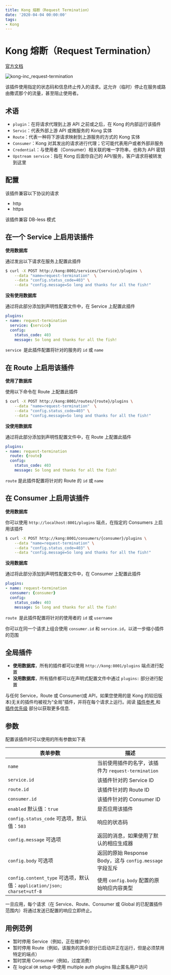 ```yaml
---
title: Kong 熔断（Request Termination）
date: '2020-04-04 00:00:00'
tags:
- Kong
---
```

# Kong 熔断（Request Termination）

[官方文档](https://docs.konghq.com/hub/kong-inc/request-termination/)

![kong-inc_request-termination](https://gitee.com/swang-harbin/pic-bed/raw/master/images/2021/20210619013329.png)

该插件使用指定的状态码和信息终止传入的请求。这允许（临时）停止在服务或路由撒谎那个的流量，甚至阻止使用者。

## 术语

- `plugin`：在将请求代理到上游 API 之前或之后，在 Kong 的内部运行该插件
- `Servic`：代表外部上游 API 或微服务的 Kong 实体
- `Route`：代表一种将下游请求映射到上游服务的方式的 Kong 实体
- `Consumer`：Kong 对其发出的请求进行代理；它可能代表用户或者外部非服务
- `Credential`：与使用者（Consumer）相关联的唯一字符串，也称为 API 密钥
- `Upstream service`：指在 Kong 后面你自己的 API/服务，客户请求将被转发到这里

## 配置

该插件兼容以下协议的请求
- http
- https

该插件兼容 DB-less 模式

## 在一个 Service 上启用该插件

**使用数据库**

通过发出以下请求在服务上配置此插件
```bash
$ curl -X POST http://kong:8001/services/{service}/plugins \
    --data "name=request-termination"  \
    --data "config.status_code=403" \
    --data "config.message=So long and thanks for all the fish!"
```

**没有使用数据库**

通过将此部分添加到声明性配置文件中，在 Service 上配置此插件
```yaml
plugins:
- name: request-termination
  service: {service}
  config: 
    status_code: 403
    message: So long and thanks for all the fish!
```

`service `是此插件配置将针对的服务的 `id` 或 `name`

## 在 Route 上启用该插件

**使用了数据库**

使用以下命令在 Route 上配置此插件

```bash
$ curl -X POST http://kong:8001/routes/{route}/plugins \
    --data "name=request-termination"  \
    --data "config.status_code=403" \
    --data "config.message=So long and thanks for all the fish!"
```

**没使用数据库**

通过将此部分添加到声明性配置文件中，在 Route 上配置此插件
```yaml
plugins:
- name: request-termination
  route: {route}
  config: 
    status_code: 403
    message: So long and thanks for all the fish!
```
`route` 是此插件配置将针对的 Route 的 `id` 或 `name`

## 在 Consumer 上启用该插件

**使用数据库**

你可以使用 `http://localhost:8001/plugins` 端点，在指定的 Consumers 上启用该插件

```bash
$ curl -X POST http://kong:8001/consumers/{consumer}/plugins \
    --data "name=request-termination" \
    --data "config.status_code=403" \
    --data "config.message=So long and thanks for all the fish!"
```

**没用数据库**

通过将此部分添加到声明性配置文件中，在 Consumer 上配置此插件
```yaml
plugins:
- name: request-termination
  consumer: {consumer}
  config: 
    status_code: 403
    message: So long and thanks for all the fish!
```

`route `是此插件配置将针对的使用者的 `id` 或 `username`

你可以在同一个请求上组合使用 `consumer.id` 和 `service.id`，以进一步缩小插件的范围

## 全局插件

- **使用数据库**，所有的插件都可以使用 `http://kong:8001/plugins` 端点进行配置
- **没用数据库**，所有插件都可以在声明式配置文件中通过 `plugins:` 部分进行配置

与任何 Service，Route 或 Consumer(或 API，如果您使用的是 Kong 的较旧版本)无关的插件均被视为“全局”插件，并将在每个请求上运行。阅读 [插件参考 ](https://docs.konghq.com/latest/admin-api/#add-plugin)和 [插件优先级](https://docs.konghq.com/latest/admin-api/#precedence) 部分以获取更多信息.

## 参数

配置该插件时可以使用的所有参数如下表

表单参数 | 描述
--- | ---
`name` | 当前使用插件的名字，该插件为 `request-termination` 
`service.id` | 该插件针对的 Service ID 
`route.id` | 该插件针对的 Route ID 
`consumer.id` | 该插件针对的 Consumer ID 
`enabled` 默认值：`true` | 是否应用该插件
`config.status_code` 可选项，默认值：`503` | 响应的状态码
`config.message` 可选项 | 返回的消息，如果使用了默认的相应生成器
`config.body` 可选项 | 返回的原始 Response Body，这与 `config.message `字段互斥 
`config.content_type` 可选项，默认值：`application/json; charset=utf-8` | 使用 `config.body` 配置的原始响应内容类型 

一旦应用，每个请求（在 Service、Route、Consumer 或 Global 的已配置插件范围内）将通过发送已配置的响应立即终止。

## 用例范例

- 暂时停用 Service（例如，正在维护中）
- 暂时停用 Route（例如，该服务的其余部分已启动并正在运行，但是必须禁用特定的端点）
- 暂时禁用 Consumer（例如，过度消费）
- 在 logical `OR` setup 中使用 multiple auth plugins 阻止匿名用户访问
